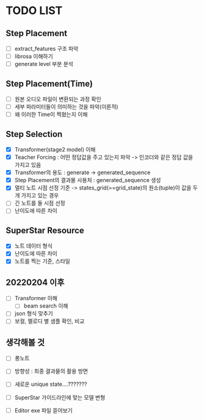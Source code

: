 # TODO LIST

## Step Placement
- [ ] extract_features 구조 파악
- [ ] librosa 이해하기
- [ ] generate level 부분 분석

## Step Placement(Time)
- [ ] 원본 오디오 파일이 변환되는 과정 확인
- [ ] 세부 파라미터들이 의미하는 것을 파악(이론적)
- [ ] 왜 이러한 Time이 찍혔는지 이해

## Step Selection
- [x] Transformer(stage2 model) 이해
- [x] Teacher Forcing : 어떤 정답값을 주고 있는지 파악 -> 인코더와 같은 정답 값을 가지고 있음
- [x] Transformer의 용도 : generate -> generated_sequence
- [x] Step Placement의 결과물 사용처 : generated_sequence 생성
- [x] 멀티 노트 시점 선정 기준 -> states_grid(==grid_state)의 원소(tuple)이 값을 두개 가지고 있는 경우
- [ ] 긴 노트를 둘 시점 선정
- [ ] 난이도에 따른 차이

## SuperStar Resource
- [x] 노트 데이터 형식
- [x] 난이도에 따른 차이
- [x] 노트를 찍는 기준, 스타일

## 20220204 이후 
- [ ] Transformer 이해
    - [ ] beam search 이해
- [ ] json 형식 맞추기
- [ ] 보컬, 멜로디 별 샘플 확인, 비교

## 생각해볼 것
- [ ] 롱노트
- [ ] 방향성 : 최종 결과물의 활용 방면
- [ ] 새로운 unique state....??????? 
- [ ] SuperStar 가이드라인에 맞는 모델 변형
- [ ] Editor exe 파일 뜯어보기

